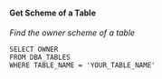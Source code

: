 #### Get Scheme of a Table
<i> Find the owner scheme of a table  </i>

`SELECT OWNER`  
`FROM DBA_TABLES`  
`WHERE TABLE_NAME = 'YOUR_TABLE_NAME' `
